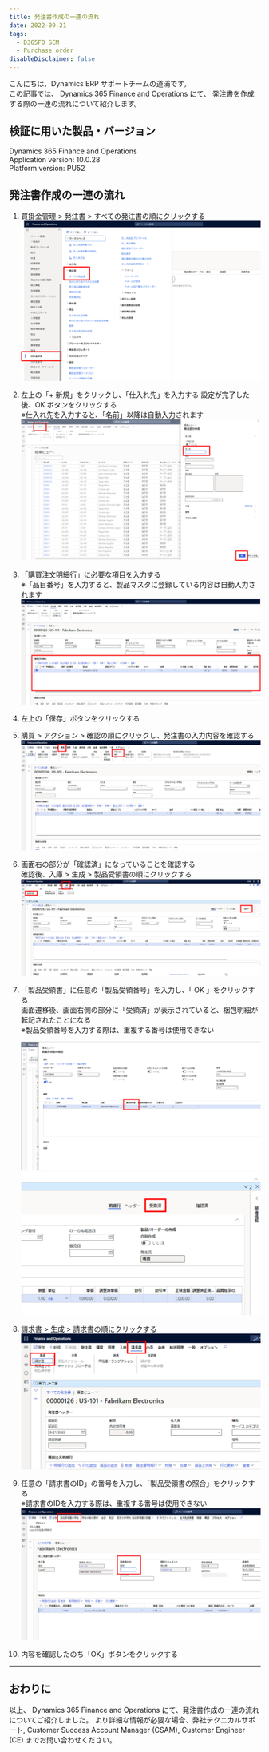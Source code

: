 ```yaml
---
title: 発注書作成の一連の流れ
date: 2022-09-21
tags:
  - D365FO SCM
  - Purchase order
disableDisclaimer: false
---
```



こんにちは、Dynamics ERP サポートチームの道浦です。  
この記事では、 Dynamics 365 Finance and Operations にて、 発注書を作成する際の一連の流れについて紹介します。

<!-- more -->
## 検証に用いた製品・バージョン
Dynamics 365 Finance and Operations      
Application version: 10.0.28    
Platform version: PU52  


## 発注書作成の一連の流れ

1. 買掛金管理 > 発注書 > すべての発注書の順にクリックする  
    ![](./how-to-create-purchase-order/step1.png)

2. 左上の「+ 新規」をクリックし、「仕入れ先」を入力する
    設定が完了した後、OK ボタンをクリックする  
    ※仕入れ先を入力すると、「名前」以降は自動入力されます
    ![](./how-to-create-purchase-order/step2.png)


3. 「購買注文明細行」に必要な項目を入力する  
    ※「品目番号」を入力すると、製品マスタに登録している内容は自動入力されます
    ![](./how-to-create-purchase-order/step3.png)


4. 左上の「保存」ボタンをクリックする


5. 購買 > アクション > 確認の順にクリックし、発注書の入力内容を確認する
    ![](./how-to-create-purchase-order/step5.png)


6. 画面右の部分が「確認済」になっていることを確認する  
    確認後、入庫 > 生成 > 製品受領書の順にクリックする
    ![](./how-to-create-purchase-order/step6.png)


7. 「製品受領書」に任意の「製品受領番号」を入力し、「 OK 」をクリックする  
    画面遷移後、画面右側の部分に「受領済」が表示されていると、梱包明細が転記されたことになる  
    ※製品受領番号を入力する際は、重複する番号は使用できない

    ![](./how-to-create-purchase-order/step7-1.png)
    ![](./how-to-create-purchase-order/step7-2.png)


8. 請求書 > 生成 > 請求書の順にクリックする
    ![](./how-to-create-purchase-order/step8.png)

9. 任意の「請求書のID」の番号を入力し、「製品受領書の照合」をクリックする  
    ※請求書のIDを入力する際は、重複する番号は使用できない
    ![](./how-to-create-purchase-order/step9.png)

10. 内容を確認したのち「OK」ボタンをクリックする

---
## おわりに  

以上、 Dynamics 365 Finance and Operations にて、発注書作成の一連の流れについてご紹介しました。
より詳細な情報が必要な場合、弊社テクニカルサポート, Customer Success Account Manager (CSAM), Customer Engineer (CE) までお問い合わせください。

